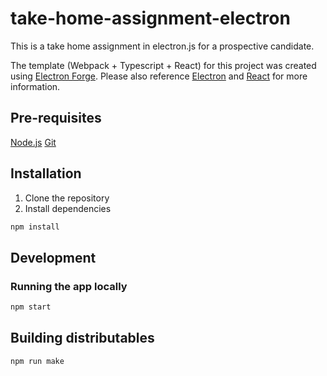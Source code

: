 # take-home-assignment-electron

This is a take home assignment in electron.js for a prospective candidate.

The template (Webpack + Typescript + React) for this project was created using [Electron Forge](https://www.electronforge.io/). Please also reference [Electron](https://www.electronjs.org/) and [React](https://reactjs.org/) for more information.

## Pre-requisites

[Node.js](https://nodejs.org/en/)
[Git](https://git-scm.com/)

## Installation

1. Clone the repository
2. Install dependencies

```bash
npm install
```

## Development

### Running the app locally

```bash
npm start
```

## Building distributables

```bash
npm run make
```
